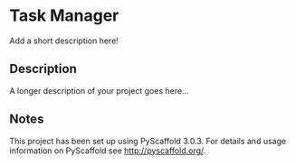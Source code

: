 # Task Manager
Add a short description here!

## Description

A longer description of your project goes here...

## Notes

This project has been set up using PyScaffold 3.0.3. For details and usage
information on PyScaffold see http://pyscaffold.org/.
